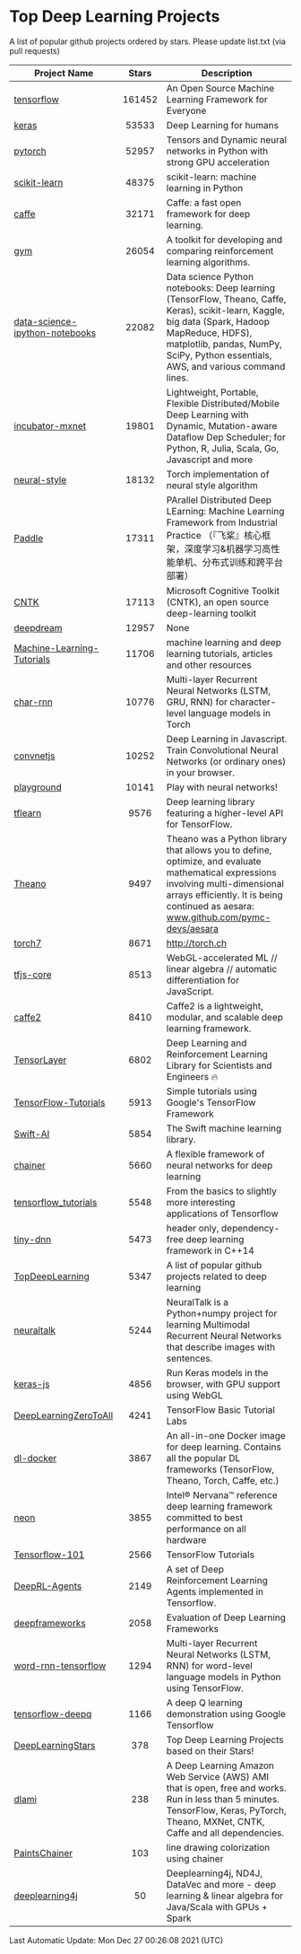 # Top Deep Learning Projects
A list of popular github projects ordered by stars.
Please update list.txt (via pull requests)

|Project Name| Stars | Description |
| ---------- |:-----:| ----------- |
| [tensorflow](https://github.com/tensorflow/tensorflow) | 161452 | An Open Source Machine Learning Framework for Everyone |
| [keras](https://github.com/keras-team/keras) | 53533 | Deep Learning for humans |
| [pytorch](https://github.com/pytorch/pytorch) | 52957 | Tensors and Dynamic neural networks in Python with strong GPU acceleration |
| [scikit-learn](https://github.com/scikit-learn/scikit-learn) | 48375 | scikit-learn: machine learning in Python |
| [caffe](https://github.com/BVLC/caffe) | 32171 | Caffe: a fast open framework for deep learning. |
| [gym](https://github.com/openai/gym) | 26054 | A toolkit for developing and comparing reinforcement learning algorithms. |
| [data-science-ipython-notebooks](https://github.com/donnemartin/data-science-ipython-notebooks) | 22082 | Data science Python notebooks: Deep learning (TensorFlow, Theano, Caffe, Keras), scikit-learn, Kaggle, big data (Spark, Hadoop MapReduce, HDFS), matplotlib, pandas, NumPy, SciPy, Python essentials, AWS, and various command lines. |
| [incubator-mxnet](https://github.com/apache/incubator-mxnet) | 19801 | Lightweight, Portable, Flexible Distributed/Mobile Deep Learning with Dynamic, Mutation-aware Dataflow Dep Scheduler; for Python, R, Julia, Scala, Go, Javascript and more |
| [neural-style](https://github.com/jcjohnson/neural-style) | 18132 | Torch implementation of neural style algorithm |
| [Paddle](https://github.com/PaddlePaddle/Paddle) | 17311 | PArallel Distributed Deep LEarning: Machine Learning Framework from Industrial Practice （『飞桨』核心框架，深度学习&机器学习高性能单机、分布式训练和跨平台部署） |
| [CNTK](https://github.com/microsoft/CNTK) | 17113 | Microsoft Cognitive Toolkit (CNTK), an open source deep-learning toolkit |
| [deepdream](https://github.com/google/deepdream) | 12957 | None |
| [Machine-Learning-Tutorials](https://github.com/ujjwalkarn/Machine-Learning-Tutorials) | 11706 | machine learning and deep learning tutorials, articles and other resources  |
| [char-rnn](https://github.com/karpathy/char-rnn) | 10776 | Multi-layer Recurrent Neural Networks (LSTM, GRU, RNN) for character-level language models in Torch |
| [convnetjs](https://github.com/karpathy/convnetjs) | 10252 | Deep Learning in Javascript. Train Convolutional Neural Networks (or ordinary ones) in your browser. |
| [playground](https://github.com/tensorflow/playground) | 10141 | Play with neural networks! |
| [tflearn](https://github.com/tflearn/tflearn) | 9576 | Deep learning library featuring a higher-level API for TensorFlow. |
| [Theano](https://github.com/Theano/Theano) | 9497 | Theano was a Python library that allows you to define, optimize, and evaluate mathematical expressions involving multi-dimensional arrays efficiently. It is being continued as aesara: www.github.com/pymc-devs/aesara |
| [torch7](https://github.com/torch/torch7) | 8671 | http://torch.ch |
| [tfjs-core](https://github.com/tensorflow/tfjs-core) | 8513 | WebGL-accelerated ML // linear algebra // automatic differentiation for JavaScript. |
| [caffe2](https://github.com/facebookarchive/caffe2) | 8410 | Caffe2 is a lightweight, modular, and scalable deep learning framework. |
| [TensorLayer](https://github.com/tensorlayer/TensorLayer) | 6802 | Deep Learning and Reinforcement Learning Library for Scientists and Engineers 🔥 |
| [TensorFlow-Tutorials](https://github.com/nlintz/TensorFlow-Tutorials) | 5913 | Simple tutorials using Google's TensorFlow Framework |
| [Swift-AI](https://github.com/Swift-AI/Swift-AI) | 5854 | The Swift machine learning library. |
| [chainer](https://github.com/chainer/chainer) | 5660 | A flexible framework of neural networks for deep learning |
| [tensorflow_tutorials](https://github.com/pkmital/tensorflow_tutorials) | 5548 | From the basics to slightly more interesting applications of Tensorflow |
| [tiny-dnn](https://github.com/tiny-dnn/tiny-dnn) | 5473 | header only, dependency-free deep learning framework in C++14 |
| [TopDeepLearning](https://github.com/aymericdamien/TopDeepLearning) | 5347 | A list of popular github projects related to deep learning |
| [neuraltalk](https://github.com/karpathy/neuraltalk) | 5244 | NeuralTalk is a Python+numpy project for learning Multimodal Recurrent Neural Networks that describe images with sentences. |
| [keras-js](https://github.com/transcranial/keras-js) | 4856 | Run Keras models in the browser, with GPU support using WebGL |
| [DeepLearningZeroToAll](https://github.com/hunkim/DeepLearningZeroToAll) | 4241 | TensorFlow Basic Tutorial Labs |
| [dl-docker](https://github.com/floydhub/dl-docker) | 3867 | An all-in-one Docker image for deep learning. Contains all the popular DL frameworks (TensorFlow, Theano, Torch, Caffe, etc.) |
| [neon](https://github.com/NervanaSystems/neon) | 3855 | Intel® Nervana™ reference deep learning framework committed to best performance on all hardware |
| [Tensorflow-101](https://github.com/sjchoi86/Tensorflow-101) | 2566 | TensorFlow Tutorials |
| [DeepRL-Agents](https://github.com/awjuliani/DeepRL-Agents) | 2149 | A set of Deep Reinforcement Learning Agents implemented in Tensorflow. |
| [deepframeworks](https://github.com/zer0n/deepframeworks) | 2058 | Evaluation of Deep Learning Frameworks |
| [word-rnn-tensorflow](https://github.com/hunkim/word-rnn-tensorflow) | 1294 | Multi-layer Recurrent Neural Networks (LSTM, RNN) for word-level language models in Python using TensorFlow. |
| [tensorflow-deepq](https://github.com/siemanko/tensorflow-deepq) | 1166 | A deep Q learning demonstration using Google Tensorflow |
| [DeepLearningStars](https://github.com/hunkim/DeepLearningStars) | 378 | Top Deep Learning Projects based on their Stars! |
| [dlami](https://github.com/ritchieng/dlami) | 238 | A Deep Learning Amazon Web Service (AWS) AMI that is open, free and works. Run in less than 5 minutes. TensorFlow, Keras, PyTorch, Theano, MXNet, CNTK, Caffe and all dependencies. |
| [PaintsChainer](https://github.com/taizan/PaintsChainer) | 103 | line drawing colorization using chainer |
| [deeplearning4j](https://github.com/deeplearning4j/deeplearning4j) | 50 | Deeplearning4j, ND4J, DataVec and more - deep learning & linear algebra for Java/Scala with GPUs + Spark |

Last Automatic Update: Mon Dec 27 00:26:08 2021 (UTC)
